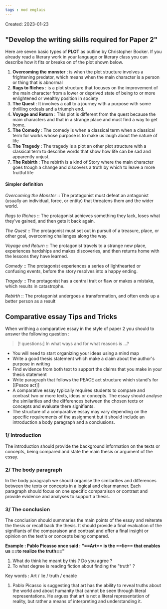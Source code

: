 ```yaml
---
tags : mod englais
---
```

Created: 2023-01-23 

## "Develop the writing skills required for Paper 2"
Here are seven basic types of **PLOT** as outline by Christopher Booker. If you already read a literary work in your language or literary class you can describe how it fits or breaks on of the plot shown below.
1. **Overcoming the monster** : is when the plot structure involves a frightening predator, which means when the main character is a person or thing that is abnormal
2. **Rags to Riches** : is a plot structure that focuses on the improvement of the main character from a lower or deprived state of being to or more enlightened or wealthy position in society
3. **The Quest** : It involves a call to a journey with a purpose with some thrilling ordeals and a triumph end.  
4. **Voyage and Return** : This plot is different from the quest because the main characters and that in a strange place and must find a way to get home.
5. **The Comedy** :  The comedy is when a classical term when a classical term for works whose purpose is to make us laugh about the nature of life  
6. **The Tragedy** : The tragedy is a plot an other plot structure with a classical term to describe words that show how life can be sad and apparently unjust. 
7. **The Rebirth** : The rebirth is a kind of Story where the main character goes trough a change  and discovers a truth by which to leave a more fruitful life

#### Simpler definition
*Overcoming the Monster* :: The protagonist must defeat an antagonist (usually an individual, force, or entity) that threatens them and the wider world. 
<!--SR:!2023-01-24,1,230-->

*Rags to Riches* :: The protagonist achieves something they lack, loses what they’ve gained, and then gets it back again. 
<!--SR:!2023-01-24,1,230-->

*The Quest* :: The protagonist must set out in pursuit of a treasure, place, or other goal, overcoming challenges along the way. 
<!--SR:!2023-01-26,3,250-->

*Voyage and Return* :: The protagonist travels to a strange new place, experiences hardships and makes discoveries, and then returns home with the lessons they have learned. 
<!--SR:!2023-01-26,3,250-->

*Comedy* :: The protagonist experiences a series of lighthearted or confusing events, before the story resolves into a happy ending. 
<!--SR:!2023-01-26,3,250-->

*Tragedy* :: The protagonist has a central trait or flaw or makes a mistake, which results in catastrophe. 
<!--SR:!2023-01-26,3,250-->

*Rebirth* :: The protagonist undergoes a transformation, and often ends up a better person as a result
<!--SR:!2023-01-26,3,250-->

## Comparative essay Tips and Tricks
When writhing a comparative essay in the style of paper 2 you should to answer the following question :
>[! questions:]
>In what ways and for what reasons is ...?

- You will need to start organizing your ideas using a mind map
- Write a good thesis statement which make a claim about the author's purpose in writing
- Find evidence from both text to support the claims that you make in your thesis statement
- Write paragraph that follows the PEACE act structure which stand's for [[Peace act]] 
- A comparative essay typically requires students to compare and contrast two or more texts, ideas or concepts. The essay should analyse the similarities and the differences between the chosen texts or concepts and evaluate there signifiants. 
- The structure of a comparative essay may vary depending on the specific requirements of the assignment but it should include an introduction a body paragraph and a conclusions. 

### 1/ Introduction
The introduction should provide the background information on the texts or concepts, being compared and state the main thesis or argument of the essay.

### 2/ The body paragraph
In the body paragraph we should organise the similarities and differences between the texts or concepts in a logical and clear manner. Each paragraph should focus on one specific comparaison or contrast and provide evidence and analyses to support a thesis. 

### 3/ The conclusion
The conclusion should summaries the main points of the essay and reiterate the thesis or recall back the thesis. It should provide a final evaluation of the signifiants of the comparaison and contrast and offer a final insight or opinion on the text's or concepts being compared. 

**Example : Pablo Picasso once said : "==Art== is the ==lie== that enables us ==to realize the truth=="** 
1) What do think he meant by this ? Do you agree ? 
2) To what degree is reading fiction about finding the "truth" ?
<!--SR:!2023-01-26,3,270!2023-01-26,3,270!2023-01-26,3,270-->

 Key words : Art / lie / truth / enable
1.  Pablo Picasso is suggesting that art has the ability to reveal truths about the world and about humanity that cannot be seen through literal representations. He argues that art is not a literal representation of reality, but rather a means of interpreting and understanding it. 

